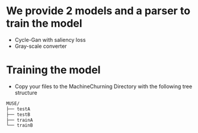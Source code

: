 # We provide 2 models and a parser to train the model
- Cycle-Gan with saliency loss
- Gray-scale converter

# Training the model

- Copy your files to the MachineChurning Directory with the following tree structure

```bash
MUSE/
├── testA
├── testB
├── trainA
└── trainB
```
